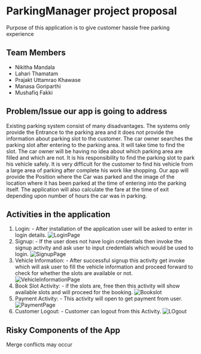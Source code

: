 # ParkingManager project proposal 
Purpose of this application is to give customer hassle free parking experience
## Team Members
- Nikitha Mandala
- Lahari Thamatam
- Prajakt Uttamrao Khawase
- Manasa Goriparthi
- Mushafiq Fakki
## Problem/Issue our app is going to address
Existing parking system consist of many disadvantages. The systems only provide the Entrance to the parking area and it does not provide the information about parking slot to the customer. The car owner searches the parking slot after entering to the parking area. It will take time to find the slot. The car owner will be having no idea about which parking area are filled and which are not. It is his responsibility to find the parking slot to park his vehicle safely. It is very difficult for the customer to find his vehicle from a large area of parking after complete his work like shopping. Our app will provide the Position where the Car was parked and the image of the location where it has been parked at the time of entering into the parking itself. The application will also calculate the fare at the time of exit depending upon number of hours the car was in parking.
## Activities in the application
1. Login: - After installation of the application user will be asked to enter in login details.
![LoginPage](https://github.com/Prajakt-Khawase/ParkingManager/blob/master/Loginpage.png)
2. Signup: - If the user does not have login credentials then invoke the signup activity and ask user to input credentials which would be used to login.
![SignupPage](https://github.com/Prajakt-Khawase/ParkingManager/blob/master/SignupPage.png)
3. Vehicle Information: - After successful signup this activity get invoke which will ask user to fill the vehicle information and proceed forward to check for whether the slots are available or not.
![VehicleInformationPage](https://github.com/Prajakt-Khawase/ParkingManager/blob/master/VehicleInformation.png)
4. Book Slot Activity: - if the slots are, free then this activity will show available slots and will proceed for the booking.
![Bookslot](https://github.com/Prajakt-Khawase/ParkingManager/blob/master/BookSlot.png)
5. Payment Activity: - This activity will open to get payment from user.
![PaymentPage](https://github.com/Prajakt-Khawase/ParkingManager/blob/master/Payment.png)
6. Customer Logout: - Customer can logout from this Activity.
![LOgout](https://github.com/Prajakt-Khawase/ParkingManager/blob/master/Logout.png)

## Risky Components of the App
Merge conflicts may occur

